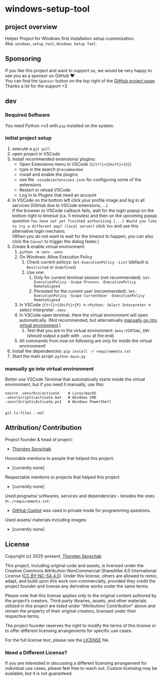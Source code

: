 # windows-setup-tool

## project overview

Helper Project for Windows first installation setup customization.<br>
Aka. `windows_setup_tool`, `Windows Setup Tool`.

## Sponsoring

If you like this project and want to support us, we would be very happy to see you as a sponsor on GitHub ❤️<br>
You can find the `Sponsor` button on the top right of the [GitHub project page](https://github.com/toddeTV/windows-setup-tool).<br>
Thanks a lot for the support <3

## dev

### Required Software

You need Python >v3 with `pip` installed on the system.

### initial project setup

1. execute a `git pull`
2. open project in VSCode
3. Install recommended extensions/ plugins:
   - Open Extensions menu in VSCode (`{Ctrl}+{Shift}+{X}`)
   - type in the search `@recommended`
   - install and enable the plugins
   - see file `.vscode/extensions.json` for configuring some of the extensions
   - Restart or reload VSCode
   - Log In to Plugins that need an account
4. In VSCode on the bottom left click your profile image and log in all services (GitHub due to VSCode extensions, ...)<br>
   If the browser to VSCode callback fails, wait for the login popup on the bottom right to timeout (ca. 5 minutes) and
   then on the upcoming popup question
   `You have not yet finished authorizing [...] Would you like to try a different way? (local server)` click `Yes` and
   use this alternative login mechanic.<br>
   (When you do not want to wait for the timeout to happen, you can also click the `Cancel` to trigger the dialog faster.)
5. Create & enable virtual environment:
   1. `python -m venv .venv`
   2. On Windows: Allow Execution Policy
      1. Check current policys: `Get-ExecutionPolicy -List` (default is `Restricted` or `Undefined`)
      2. Use one:
         1. Only for current terminal session (not recommended): `Set-ExecutionPolicy -Scope Process -ExecutionPolicy RemoteSigned`
         2. Persisted for the current user (recommended): `Set-ExecutionPolicy -Scope CurrentUser -ExecutionPolicy RemoteSigned`
   3. In VSCode `{Ctrl}+{Shift}+{P}` -> `>Python: Select Interpreter` -> select interpreter `.venv`
   4. In VSCode open terminal. Here the virtual environment will open automatically. (Not recommended, but
      alternativally [manually go into virtual environment](#manually-go-into-virtual-environment).)
      1. Test that you are in the virtual environment: `$env:VIRTUAL_ENV` (should output a path with `.venv` at the end)
   6. All commands from now on following are only for inside the virtual environment!
6. Install the dependencies: `pip install -r requirements.txt`
7. Start the main script: `python main.py`

### manually go into virtual environment

Better use VSCode Terminal that automatically starts inside the virtual environment, but if you need it manually, use this:

```
source .venv/bin/activate    # Linux/macOS
.venv\Scripts\activate.bat   # Windows CMD
.venv\Scripts\Activate.ps1   # Windows PowerShell
```

### 

`git ls-files --eol`

## Attribution/ Contribution

Project founder & head of project:

- [Thorsten Seyschab](https://todde.tv)

Honorable mentions to people that helped this project:

- \[currently none\]

Respectable mentions to projects that helped this project:

- \[currently none\]

Used programs/ softwares, services and dependencies - besides the ones in `./requirements.txt`:

- [GitHub Copilot](https://github.com/features/copilot) was used in private mode for programming questions.

Used assets/ materials including images:

- \[currently none\]

## License

Copyright (c) 2025-present, [Thorsten Seyschab](https://todde.tv)

This project, including original code and assets, is licensed under the Creative Commons Attribution-NonCommercial-ShareAlike 4.0 International License ([CC BY-NC-SA 4.0](https://creativecommons.org/licenses/by-nc-sa/4.0/)). Under this license, others are allowed to remix, adapt, and build upon this work non-commercially, provided they credit the project founder and license any derivative works under the same terms.

Please note that this license applies only to the original content authored by the project’s creators. Third-party libraries, assets, and other materials utilized in this project are listed under "Attribution/ Contribution" above and remain the property of their original creators, licensed under their respective terms.

The project founder reserves the right to modify the terms of this license or to offer different licensing arrangements for specific use cases.

For the full license text, please see the [LICENSE](./LICENSE.md) file.

### Need a Different License?

If you are interested in discussing a different licensing arrangement for individual use cases, please feel free to reach out. Custom licensing may be available, but it is not guaranteed.
